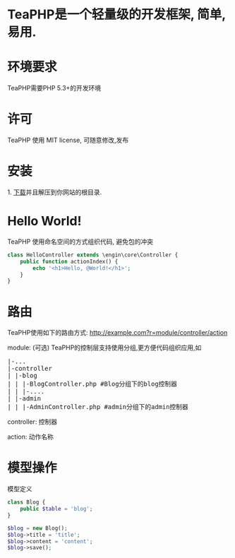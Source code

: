 TeaPHP是一个轻量级的开发框架, 简单,易用.
======
# 环境要求
TeaPHP需要PHP 5.3+的开发环境

# 许可 

TeaPHP 使用 MIT license, 可随意修改,发布

# 安装
1\. [下载](https://github.com/faceinwall/TeaPHP/archive/master.zip)并且解压到你网站的根目录.

# Hello World!
TeaPHP 使用命名空间的方式组织代码, 避免包的冲突

```php
class HelloController extends \engin\core\Controller {
    public function actionIndex() {
        echo '<h1>Hello, @World!</h1>';
    }
}
```

# 路由
TeaPHP使用如下的路由方式: http://example.com?r=module/controller/action

module: (可选) TeaPHP的控制层支持使用分组,更方便代码组织应用,如
<pre>
|-...
|-controller
| |-blog
| | |-BlogController.php #Blog分组下的blog控制器
| | |-....
| |-admin
| | |-AdminController.php #admin分组下的admin控制器
</pre>
controller: 控制器

action: 动作名称


# 模型操作
模型定义
```php
class Blog {
    public $table = 'blog';
}

$blog = new Blog();
$blog->title = 'title';
$blog->content = 'content';
$blog->save();

```
